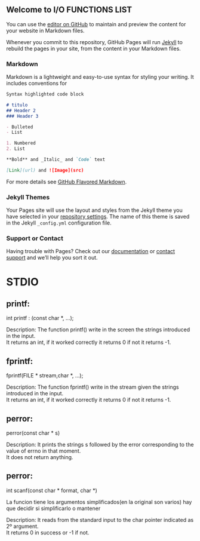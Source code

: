 ## Welcome to I/O FUNCTIONS LIST

You can use the [editor on GitHub](https://github.com/chronosss1/pruebaweb/edit/master/index.md) to maintain and preview the content for your website in Markdown files.

Whenever you commit to this repository, GitHub Pages will run [Jekyll](https://jekyllrb.com/) to rebuild the pages in your site, from the content in your Markdown files.

### Markdown

Markdown is a lightweight and easy-to-use syntax for styling your writing. It includes conventions for

```markdown
Syntax highlighted code block

# titulo
## Header 2
### Header 3

- Bulleted
- List

1. Numbered
2. List

**Bold** and _Italic_ and `Code` text

[Link](url) and ![Image](src)
```

For more details see [GitHub Flavored Markdown](https://guides.github.com/features/mastering-markdown/).

### Jekyll Themes

Your Pages site will use the layout and styles from the Jekyll theme you have selected in your [repository settings](https://github.com/chronosss1/pruebaweb/settings). The name of this theme is saved in the Jekyll `_config.yml` configuration file.

### Support or Contact

Having trouble with Pages? Check out our [documentation](https://help.github.com/categories/github-pages-basics/) or [contact support](https://github.com/contact) and we’ll help you sort it out.


# STDIO


## printf:
int printf : (const char *, ...);

Description:
The function printf() write in the screen the strings introduced in the input.  
It returns an int, if it worked correctly it returns 0 if not it returns -1.


## fprintf:
fprintf(FILE * stream,char *, ...);

Description:
The function fprintf() write in the stream given the strings introduced in the input.  
It returns an int, if it worked correctly it returns 0 if not it returns -1.


## perror:

perror(const char * s)

Description:
It prints the strings s followed by the error corresponding to the value of errno in that moment.  
It does not return anything.


## perror:

int scanf(const char * format, char *)  
<div class="text-red mb-2">
La funcion tiene los argumentos simplificados(en la original son varios) hay que decidir si simplificarlo o mantener
</div>

Description:
It reads from the standard input to the char pointer indicated as 2º argument.  
It returns 0 in success or -1 if not.
